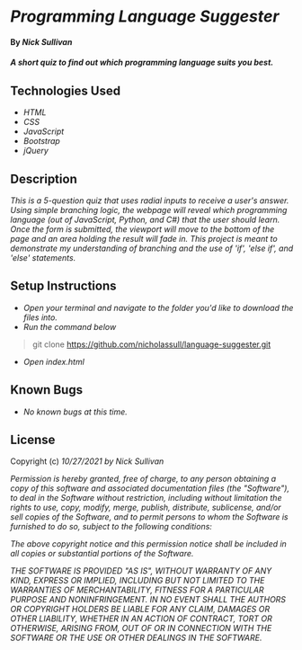 # _Programming Language Suggester_

#### By _**Nick Sullivan**_

#### _A short quiz to find out which programming language suits you best._

## Technologies Used

* _HTML_
* _CSS_
* _JavaScript_
* _Bootstrap_
* _jQuery_

## Description

_This is a 5-question quiz that uses radial inputs to receive a user's answer. Using simple branching logic, the webpage will reveal which programming language (out of JavaScript, Python, and C#) that the user should learn. Once the form is submitted, the viewport will move to the bottom of the page and an area holding the result will fade in. This project is meant to demonstrate my understanding of branching and the use of 'if', 'else if', and 'else' statements._

## Setup Instructions

* _Open your terminal and navigate to the folder you'd like to download the files into._
* _Run the command below_
> git clone https://github.com/nicholassull/language-suggester.git
* _Open index.html_


## Known Bugs

* _No known bugs at this time._

## License

Copyright (c) _10/27/2021_ _by Nick Sullivan_


_Permission is hereby granted, free of charge, to any person obtaining a copy of this software and associated documentation files (the "Software"), to deal in the Software without restriction, including without limitation the rights to use, copy, modify, merge, publish, distribute, sublicense, and/or sell copies of the Software, and to permit persons to whom the Software is furnished to do so, subject to the following conditions:_

_The above copyright notice and this permission notice shall be included in all copies or substantial portions of the Software._

_THE SOFTWARE IS PROVIDED "AS IS", WITHOUT WARRANTY OF ANY KIND, EXPRESS OR IMPLIED, INCLUDING BUT NOT LIMITED TO THE WARRANTIES OF MERCHANTABILITY, FITNESS FOR A PARTICULAR PURPOSE AND NONINFRINGEMENT. IN NO EVENT SHALL THE AUTHORS OR COPYRIGHT HOLDERS BE LIABLE FOR ANY CLAIM, DAMAGES OR OTHER LIABILITY, WHETHER IN AN ACTION OF CONTRACT, TORT OR OTHERWISE, ARISING FROM, OUT OF OR IN CONNECTION WITH THE SOFTWARE OR THE USE OR OTHER DEALINGS IN THE SOFTWARE._